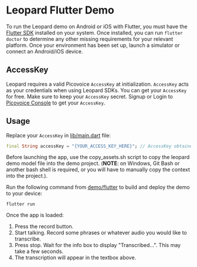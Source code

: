# Leopard Flutter Demo

To run the Leopard demo on Android or iOS with Flutter, you must have the [Flutter SDK](https://flutter.dev/docs/get-started/install) installed on your system. Once installed, you can run `flutter doctor` to determine any other missing requirements for your relevant platform. Once your environment has been set up, launch a simulator or connect an Android/iOS device.

## AccessKey

Leopard requires a valid Picovoice `AccessKey` at initialization. `AccessKey` acts as your credentials when using Leopard SDKs.
You can get your `AccessKey` for free. Make sure to keep your `AccessKey` secret.
Signup or Login to [Picovoice Console](https://console.picovoice.ai/) to get your `AccessKey`.

## Usage

Replace your `AccessKey` in [lib/main.dart](lib/main.dart) file:

```dart
final String accessKey = "{YOUR_ACCESS_KEY_HERE}"; // AccessKey obtained from Picovoice Console (https://console.picovoice.ai/)
```

Before launching the app, use the copy_assets.sh script to copy the leopard demo model file into the demo project. (**NOTE**: on Windows, Git Bash or another bash shell is required, or you will have to manually copy the context into the project.).

Run the following command from [demo/flutter](./) to build and deploy the demo to your device:
```console
flutter run
```

Once the app is loaded:

1. Press the record button.
2. Start talking. Record some phrases or whatever audio you would like to transcribe.
3. Press stop. Wait for the info box to display "Transcribed...". This may take a few seconds.
4. The transcription will appear in the textbox above.
